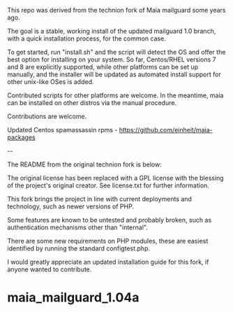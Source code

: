 This repo was derived from the technion fork of Maia mailguard some years ago.

The goal is a stable, working install of the updated mailguard 1.0 branch, with a quick installation process, for the common case. 

To get started, run "install.sh" and the script will detect the OS and
offer the best option for installing on your system. So far, Centos/RHEL
versions 7 and 8 are explicitly supported, while other platforms can be
set up manually, and the installer will be updated as automated install 
support for other unix-like OSes is added.

Contributed scripts for other platforms are welcome.
In the meantime, maia can be installed on other distros via the manual procedure.

Contributions are welcome.

Updated Centos spamassassin rpms - https://github.com/einheit/maia-packages

-- 

The README from the original technion fork is below:

The original license has been replaced with a GPL license with the blessing of the project's original creator. See license.txt for further information.

This fork brings the project in line with current deployments and technology, such as newer versions of PHP.

Some features are known to be untested and probably broken, such as authentication mechanisms other than "internal".

There are some new requirements on PHP modules, these are easiest identified by running the standard configtest.php.

I would greatly appreciate an updated installation guide for this fork, if anyone wanted to contribute.

# maia_mailguard_1.04a
